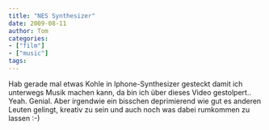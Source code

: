 ```yaml
---
title: "NES Synthesizer"
date: 2009-08-11
author: Tom
categories:
- ["film"]
- ["music"]
tags:
---
```

Hab gerade mal etwas Kohle in Iphone-Synthesizer gesteckt damit ich unterwegs Musik machen kann, da bin ich über dieses Video gestolpert.. Yeah. Genial. Aber irgendwie ein bisschen deprimierend wie gut es anderen Leuten gelingt, kreativ zu sein und auch noch was dabei rumkommen zu lassen :-)

<object width="480" height="295"><param name="movie" value="http://www.youtube.com/v/Wwz87Ih4uc4&hl=de&fs=1&"></param><param name="allowFullScreen" value="true"></param><param name="allowscriptaccess" value="always"></param><embed src="http://www.youtube.com/v/Wwz87Ih4uc4&hl=de&fs=1&" type="application/x-shockwave-flash" allowscriptaccess="always" allowfullscreen="true" width="480" height="295"></embed></object>